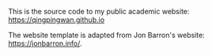 This is the source code to my public academic website: https://qingpingwan.github.io

The website template is adapted from Jon Barron's website: https://jonbarron.info/.
